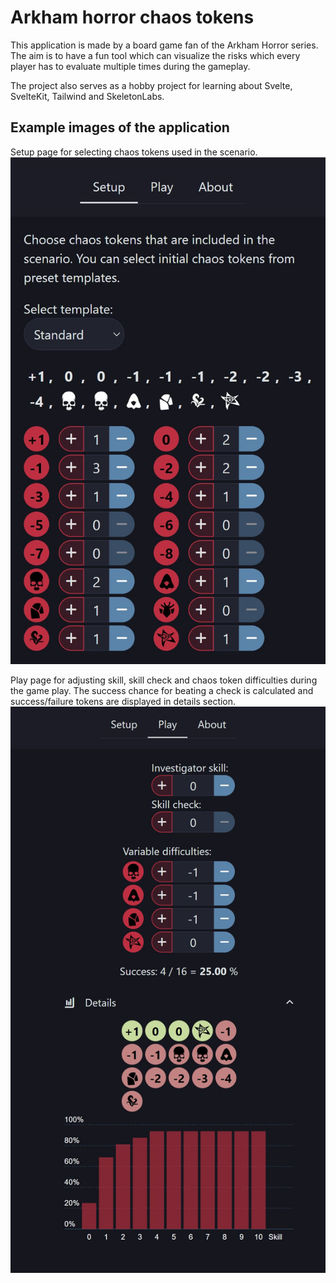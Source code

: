 # Arkham horror chaos tokens

This application is made by a board game fan of the Arkham Horror series. The aim is to have a fun tool which can visualize the risks which every player has to evaluate multiple times during the gameplay.

The project also serves as a hobby project for learning about Svelte, SvelteKit, Tailwind and SkeletonLabs.

## Example images of the application

Setup page for selecting chaos tokens used in the scenario.
![plot](./static/example-setup.jpg)

Play page for adjusting skill, skill check and chaos token difficulties during the game play. The success chance for beating a check is calculated and success/failure tokens are displayed in details section.
![plot](./static/example-play.jpg)

